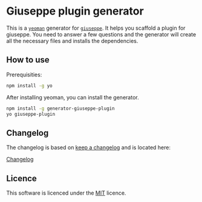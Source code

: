 # Giuseppe plugin generator

This is a [`yeoman`](http://yeoman.io/) generator for [`giuseppe`](https://github.com/smartive/giuseppe).
It helps you scaffold a plugin for giuseppe. You need to answer a few questions and the generator will create
all the necessary files and installs the dependencies.

## How to use

Prerequisities:
```bash
npm install -g yo
```

After installing yeoman, you can install the generator.
```bash
npm install -g generator-giuseppe-plugin
yo giuseppe-plugin
```

## Changelog

The changelog is based on [keep a changelog](http://keepachangelog.com) and is located here:

[Changelog](CHANGELOG.md)

## Licence

This software is licenced under the [MIT](LICENSE) licence.

